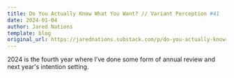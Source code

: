 ```yaml
---
title: Do You Actually Know What You Want? // Variant Perception #41 
date: 2024-01-04
author: Jared Nations
template: blog
original_url: https://jarednations.substack.com/p/do-you-actually-know-what-you-want
---
```


2024 is the fourth year where I&#8217;ve done some form of annual review and next year's intention setting.